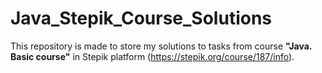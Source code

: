 # Java_Stepik_Course_Solutions

This repository is made to store my solutions to tasks from course **"Java. Basic course"** in Stepik platform (https://stepik.org/course/187/info).
